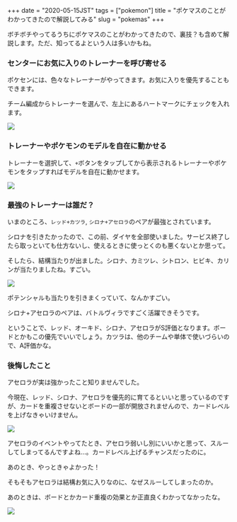 +++
date = "2020-05-15JST"
tags = ["pokemon"]
title = "ポケマスのことがわかってきたので解説してみる"
slug = "pokemas"
+++

ボチボチやってるうちにポケマスのことがわかってきたので、裏技？も含めて解説します。ただ、知ってるよという人は多いかもね。

### センターにお気に入りのトレーナーを呼び寄せる

ポケセンには、色々なトレーナーがやってきます。お気に入りを優先することもできます。

チーム編成からトレーナーを選んで、左上にあるハートマークにチェックを入れます。

![](https://raw.githubusercontent.com/mba-hack/images/master/pokemas-2020-05-15-12-53-47.png)

### トレーナーやポケモンのモデルを自在に動かせる

トレーナーを選択して、`+`ボタンをタップしてから表示されるトレーナーやポケモンをタップすればモデルを自在に動かせます。

![](https://raw.githubusercontent.com/mba-hack/images/master/pokemas-2020-05-15-12-55-36.png)

### 最強のトレーナーは誰だ？

いまのところ、`レッド+カツラ`, `シロナ+アセロラ`のペアが最強とされています。

シロナを引きたかったので、この前、ダイヤを全部使いました。サービス終了したら取っといても仕方ないし、使えるときに使っとくのも悪くないとか思って。

そしたら、結構当たりが出ました。シロナ、カミツレ、シトロン、ヒビキ、カリンが当たりましたね。すごい。

![](https://raw.githubusercontent.com/mba-hack/images/master/pokemas-2020-05-15-12-55-15.png)

ポテンシャルも当たりを引きまくっていて、なんかすごい。

シロナ+アセロラのペアは、バトルヴィラですごく活躍できそうです。

ということで、レッド、オーキド、シロナ、アセロラがS評価となります。ボードとかもこの優先でいいでしょう。カツラは、他のチームや単体で使いづらいので、A評価かな。

### 後悔したこと

アセロラが実は強かったこと知りませんでした。

今現在、レッド、シロナ、アセロラを優先的に育てるといいと思っているのですが、カードを重複させないとボードの一部が開放されませんので、カードレベルを上げなきゃいけません。

![](https://raw.githubusercontent.com/mba-hack/images/master/pokemas-2020-05-15-12-54-41.png)

アセロラのイベントやってたとき、アセロラ弱いし別にいいかと思って、スルーしてしまってるんですよね...。カードレベル上げるチャンスだったのに。

あのとき、やっときゃよかった！

そもそもアセロラは結構お気に入りなのに、なぜスルーしてしまったのか。

あのときは、ボードとかカード重複の効果とか正直良くわかってなかったな。

![](https://raw.githubusercontent.com/mba-hack/images/master/pokemas-2020-05-15-12-55-59.png)

